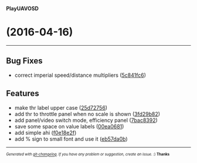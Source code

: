 __PlayUAVOSD__

#   (2016-04-16)



---

## Bug Fixes

- correct imperial speed/distance multipliers
  ([5c841fc6](git@github.com:TobiasBales/PlayuavOSD/commit/5c841fc61fd12e4eb031a83e4c196cf055937a1b))


## Features

- make thr label upper case
  ([25d72756](git@github.com:TobiasBales/PlayuavOSD/commit/25d727566e94374a25c247476855be6bbd80765e))
- add thr to throttle panel when no scale is shown
  ([3fd29b82](git@github.com:TobiasBales/PlayuavOSD/commit/3fd29b82e69c464dc754a1cab6ccb558a40b63f5))
- add panel/video switch mode, efficiency panel
  ([7bac8392](git@github.com:TobiasBales/PlayuavOSD/commit/7bac839217159db8b8629286588596a14d8229de))
- save some space on value labels
  ([00ea0681](git@github.com:TobiasBales/PlayuavOSD/commit/00ea0681443ac750c93384054eb1096a3ca004de))
- add simple ahi
  ([f0e18e2f](git@github.com:TobiasBales/PlayuavOSD/commit/f0e18e2f8d08e1a5c33e85b004d1e1473e11db76))
- add % sign to small font and use it
  ([eb57da0b](git@github.com:TobiasBales/PlayuavOSD/commit/eb57da0b25b0be217543d8846fe4b089f6e16bad))



---
<sub><sup>*Generated with [git-changelog](https://github.com/rafinskipg/git-changelog). If you have any problem or suggestion, create an issue.* :) **Thanks** </sub></sup>